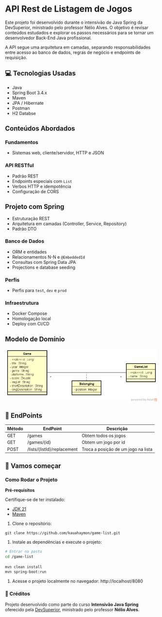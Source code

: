 # API Rest de Listagem de Jogos

Este projeto foi desenvolvido durante o intensivão de Java Spring da DevSuperior, ministrado pelo professor Nélio Alves. O objetivo é revisar conteúdos estudados e explorar os passos necessários para se tornar um desenvolvedor Back-End Java profissional.

A API segue uma arquitetura em camadas, separando responsabilidades entre acesso ao banco de dados, regras de negócio e endpoints de requisição.

## **💻** Tecnologias Usadas

- Java
- Spring Boot 3.4.x
- Maven
- JPA / Hibernate
- Postman
- H2 Databse

## Conteúdos Abordados

### Fundamentos

- Sistemas web, cliente/servidor, HTTP e JSON

### API RESTful

- Padrão REST
- Endpoints especiais com `List`
- Verbos HTTP e idempotência
- Configuração de CORS

## Projeto com Spring

- Estruturação REST
- Arquitetura em camadas (Controller, Service, Repository)
- Padrão DTO

### Banco de Dados

- ORM e entidades
- Relacionamentos N-N e `@EmbeddedId`
- Consultas com Spring Data JPA
- Projections e database seeding

### Perfis

- Perfis para `test`, `dev` e `prod`

### Infraestrutura

- Docker Compose
- Homologação local
- Deploy com CI/CD

## Modelo de Domínio

![Modelo de domínio](https://github.com/kauahaymon/game-list/blob/main/src/main/resources/images/dslist-model.png?raw=true)

## **📡** EndPoints

| Método | EndPoint | Descrição |
| --- | --- | --- |
| GET | /games | Obtem todos os jogos |
| GET | /games/{id} | Obtem um jogo por id |
| POST | /lists/{listId}/replacement | Troca a posição de um jogo na lista |

## **🚀** Vamos começar

### Como Rodar o Projeto

**Pré-requisitos**

Certifique-se de ter instalado:

- [JDK 21](https://www.oracle.com/br/java/technologies/downloads/#java21)
- [Maven](https://maven.apache.org/download.cgi)
1. Clone o repositório:

```
git clone https://github.com/kauahaymon/game-list.git
```

1. Instale as dependências e execute o projeto:

```bash
# Entrar na pasta 
cd /game-list

mvn clean install
mvn spring-boot:run
```

1. Acesse o projeto localmente no navegador: http://localhost/8080

### 🤝 Créditos

Projeto desenvolvido como parte do curso **Intensivão Java Spring** oferecido pela [DevSuperior](https://devsuperior.com.br/), ministrado pelo professor **Nélio Alves**.
